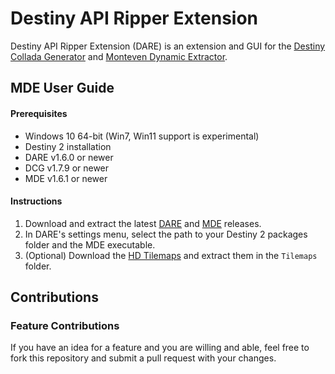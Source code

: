 # Destiny API Ripper Extension
Destiny API Ripper Extension (DARE) is an extension and GUI for the [Destiny Collada Generator](https://github.com/TiredHobgoblin/Destiny-Collada-Generator) and [Monteven Dynamic Extractor](https://github.com/MontagueM/MontevenDynamicExtractor).

## MDE User Guide
#### Prerequisites
* Windows 10 64-bit (Win7, Win11 support is experimental)
* Destiny 2 installation
* DARE v1.6.0 or newer
* DCG v1.7.9 or newer
* MDE v1.6.1 or newer
#### Instructions

1. Download and extract the latest [DARE](https://github.com/Dcai169/Destiny-API-Ripper-Extension/releases/latest) and [MDE](https://github.com/MontagueM/MontevenDynamicExtractor/releases/latest) releases.
2. In DARE's settings menu, select the path to your Destiny 2 packages folder and the MDE executable.
3. (Optional) Download the [HD Tilemaps](https://drive.google.com/drive/folders/1KdUVzvC15yRyqc-a9a6PYO8l39uELdJE?usp=sharing) and extract them in the `Tilemaps` folder.

## Contributions
### Feature Contributions
If you have an idea for a feature and you are willing and able, feel free to fork this repository and submit a pull request with your changes.
